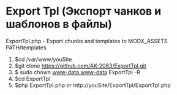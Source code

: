 # Export Tpl (Экспорт чанков и шаблонов в файлы)
ExportTpl.php - Export chunks and templates to MODX_ASSETS PATH/templates
1. $cd /var/www/youSite
2. $git clone https://github.com/AK-2063/ExportTpl.git
3. $ sudo chown www-data.www-data ExportTpl -R
4. $cd ExportTpl
5. $php ExportTpl.php or http://youSite/ExportTpl/ExportTpl.php
